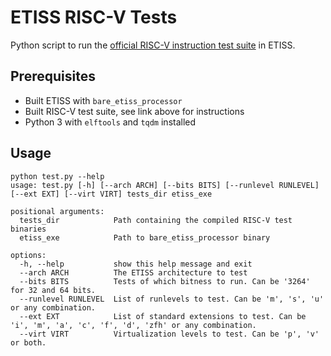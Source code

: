 # ETISS RISC-V Tests

Python script to run the [official RISC-V instruction test suite](https://github.com/riscv-software-src/riscv-tests) in ETISS.

## Prerequisites

- Built ETISS with `bare_etiss_processor`
- Built RISC-V test suite, see link above for instructions
- Python 3 with `elftools` and `tqdm` installed

## Usage

```
python test.py --help
usage: test.py [-h] [--arch ARCH] [--bits BITS] [--runlevel RUNLEVEL] [--ext EXT] [--virt VIRT] tests_dir etiss_exe

positional arguments:
  tests_dir            Path containing the compiled RISC-V test binaries
  etiss_exe            Path to bare_etiss_processor binary

options:
  -h, --help           show this help message and exit
  --arch ARCH          The ETISS architecture to test
  --bits BITS          Tests of which bitness to run. Can be '3264' for 32 and 64 bits.
  --runlevel RUNLEVEL  List of runlevels to test. Can be 'm', 's', 'u' or any combination.
  --ext EXT            List of standard extensions to test. Can be 'i', 'm', 'a', 'c', 'f', 'd', 'zfh' or any combination.
  --virt VIRT          Virtualization levels to test. Can be 'p', 'v' or both.
```
